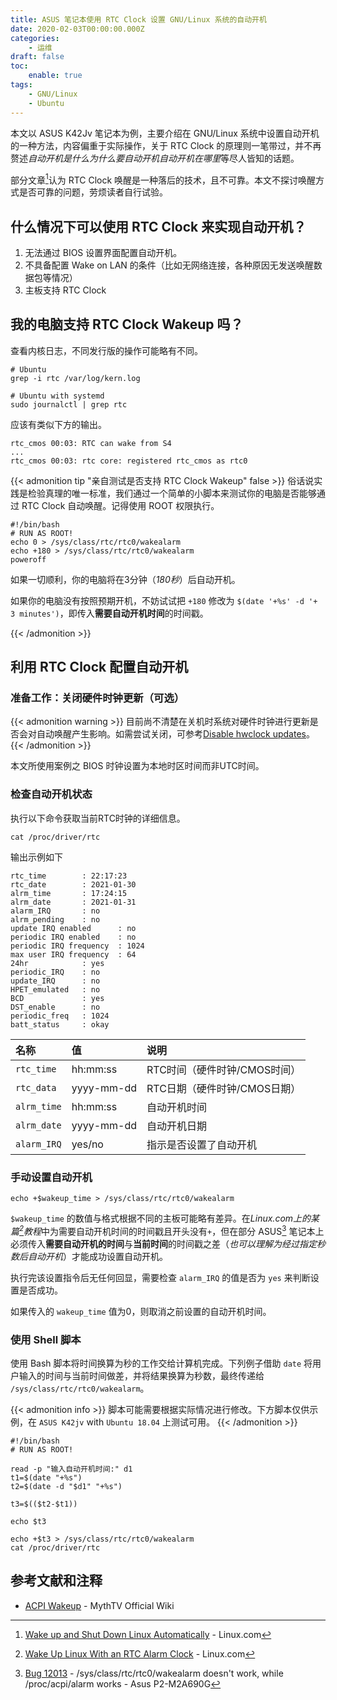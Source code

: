 ```yaml
---
title: ASUS 笔记本使用 RTC Clock 设置 GNU/Linux 系统的自动开机
date: 2020-02-03T00:00:00.000Z
categories:
    - 运维
draft: false
toc:
    enable: true
tags:
    - GNU/Linux
    - Ubuntu
---
```


本文以 ASUS K42Jv 笔记本为例，主要介绍在 GNU/Linux 系统中设置自动开机的一种方法，内容偏重于实际操作，关于 RTC Clock 的原理则一笔带过，并不再赘述*自动开机是什么为什么要自动开机自动开机在哪里*等尽人皆知的话题。

部分文章[^1]认为 RTC Clock 唤醒是一种落后的技术，且不可靠。本文不探讨唤醒方式是否可靠的问题，劳烦读者自行试验。

## 什么情况下可以使用 RTC Clock 来实现自动开机？

1. 无法通过 BIOS 设置界面配置自动开机。
2. 不具备配置 Wake on LAN 的条件（比如无网络连接，各种原因无发送唤醒数据包等情况）
3. 主板支持 RTC Clock

## 我的电脑支持 RTC Clock Wakeup 吗？

查看内核日志，不同发行版的操作可能略有不同。

```shell
# Ubuntu
grep -i rtc /var/log/kern.log

# Ubuntu with systemd
sudo journalctl | grep rtc
```

应该有类似下方的输出。

```log
rtc_cmos 00:03: RTC can wake from S4
...
rtc_cmos 00:03: rtc core: registered rtc_cmos as rtc0
```

{{< admonition tip "亲自测试是否支持 RTC Clock Wakeup" false >}}
俗话说实践是检验真理的唯一标准，我们通过一个简单的小脚本来测试你的电脑是否能够通过 RTC Clock 自动唤醒。记得使用 ROOT 权限执行。

```shell
#!/bin/bash
# RUN AS ROOT!
echo 0 > /sys/class/rtc/rtc0/wakealarm
echo +180 > /sys/class/rtc/rtc0/wakealarm
poweroff
```

如果一切顺利，你的电脑将在3分钟（*180秒*）后自动开机。

如果你的电脑没有按照预期开机，不妨试试把 `+180` 修改为 `$(date '+%s' -d '+ 3 minutes')`，即传入**需要自动开机时间**的时间戳。

{{< /admonition >}}

## 利用 RTC Clock 配置自动开机

### 准备工作：关闭硬件时钟更新（可选）

{{< admonition warning >}}
目前尚不清楚在关机时系统对硬件时钟进行更新是否会对自动唤醒产生影响。如需尝试关闭，可参考[Disable hwclock updates](https://www.mythtv.org/wiki/ACPI_Wakeup#Disable_hwclock_updates)。
{{< /admonition >}}

本文所使用案例之 BIOS 时钟设置为本地时区时间而非UTC时间。

### 检查自动开机状态

执行以下命令获取当前RTC时钟的详细信息。

```shell
cat /proc/driver/rtc
```

输出示例如下

```log
rtc_time        : 22:17:23
rtc_date        : 2021-01-30
alrm_time       : 17:24:15
alrm_date       : 2021-01-31
alarm_IRQ       : no
alrm_pending    : no
update IRQ enabled      : no
periodic IRQ enabled    : no
periodic IRQ frequency  : 1024
max user IRQ frequency  : 64
24hr            : yes
periodic_IRQ    : no
update_IRQ      : no
HPET_emulated   : no
BCD             : yes
DST_enable      : no
periodic_freq   : 1024
batt_status     : okay
```

| 名称 | 值 | 说明 |
|:----|:----|:----|
| `rtc_time` | hh:mm:ss | RTC时间（硬件时钟/CMOS时间） |
| `rtc_data` | yyyy-mm-dd | RTC日期（硬件时钟/CMOS日期） |
| `alrm_time` | hh:mm:ss | 自动开机时间 |
| `alrm_date` | yyyy-mm-dd | 自动开机日期 |
| `alarm_IRQ` |   yes/no   | 指示是否设置了自动开机 |

### 手动设置自动开机

```shell
echo +$wakeup_time > /sys/class/rtc/rtc0/wakealarm
```

`$wakeup_time` 的数值与格式根据不同的主板可能略有差异。在*Linux.com上的某篇[^2]教程*中为需要自动开机时间的时间戳且开头没有`+`，但在部分 ASUS[^3] 笔记本上必须传入**需要自动开机的时间**与**当前时间**的时间戳之差（*也可以理解为经过指定秒数后自动开机*）才能成功设置自动开机。

执行完该设置指令后无任何回显，需要检查 `alarm_IRQ` 的值是否为 `yes` 来判断设置是否成功。

如果传入的 `wakeup_time` 值为0，则取消之前设置的自动开机时间。

### 使用 Shell 脚本

使用 Bash 脚本将时间换算为秒的工作交给计算机完成。下列例子借助 `date` 将用户输入的时间与当前时间做差，并将结果换算为秒数，最终传递给 `/sys/class/rtc/rtc0/wakealarm`。

{{< admonition info >}}
脚本可能需要根据实际情况进行修改。下方脚本仅供示例，在 `ASUS K42jv` with `Ubuntu 18.04` 上测试可用。
{{< /admonition >}}

```Shell
#!/bin/bash
# RUN AS ROOT!

read -p "输入自动开机时间:" d1
t1=$(date "+%s")
t2=$(date -d "$d1" "+%s")

t3=$(($t2-$t1))

echo $t3

echo +$t3 > /sys/class/rtc/rtc0/wakealarm
cat /proc/driver/rtc
```

## 参考文献和注释

- [ACPI Wakeup](https://www.mythtv.org/wiki/ACPI_Wakeup) - MythTV Official Wiki

[^1]: [Wake up and Shut Down Linux Automatically](https://www.linux.com/topic/networking/wake-and-shut-down-linux-automatically/) - Linux.com
[^2]: [Wake Up Linux With an RTC Alarm Clock](https://www.linux.com/training-tutorials/wake-linux-rtc-alarm-clock/) - Linux.com
[^3]: [Bug 12013](https://bugzilla.kernel.org/show_bug.cgi?id=12013#c38) - /sys/class/rtc/rtc0/wakealarm doesn't work, while /proc/acpi/alarm works - Asus P2-M2A690G
